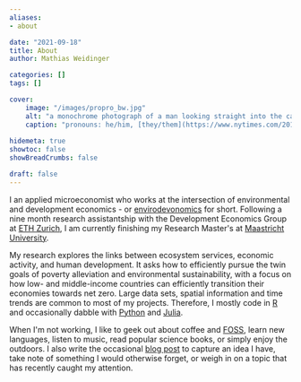 ```yaml
---
aliases:
- about

date: "2021-09-18"
title: About
author: Mathias Weidinger

categories: []
tags: []

cover:
    image: "/images/propro_bw.jpg"
    alt: "a monochrome photograph of a man looking straight into the camera"
    caption: "pronouns: he/him, [they/them](https://www.nytimes.com/2019/07/10/opinion/pronoun-they-gender.html)"
    
hidemeta: true
showtoc: false
showBreadCrumbs: false

draft: false
---
```


I an applied microeconomist who works at the intersection of environmental and development economics - or [envirodevonomics](https://www.aeaweb.org/articles?id=10.1257/jel.53.1.5) for short. Following a nine month research assistantship with the Development Economics Group at [ETH Zurich](https://dec.ethz.ch/), I am currently finishing my Research Master's at [Maastricht University](https://www.maastrichtuniversity.nl/education/master/master-economic-and-financial-research-track-economic-financial-research).

My research explores the links between ecosystem services, economic activity, and human development. It asks how to efficiently pursue the twin goals of poverty alleviation and environmental sustainability, with a focus on how low- and middle-income countries can efficiently transition their economies towards net zero. Large data sets, spatial information and time trends are common to most of my projects. Therefore, I mostly code in [R](https://www.r-project.org/) and occasionally dabble with [Python](https://www.python.org/) and [Julia](https://julialang.org/).


When I'm not working, I like to geek out about coffee and [FOSS](https://en.wikipedia.org/wiki/Free_and_open-source_software), learn new languages, listen to music,  read popular science books, or simply enjoy the outdoors. I also write the occasional [blog post](/post) to capture an idea I have, take note of something I would otherwise forget, or weigh in on a topic that has recently caught my attention.

